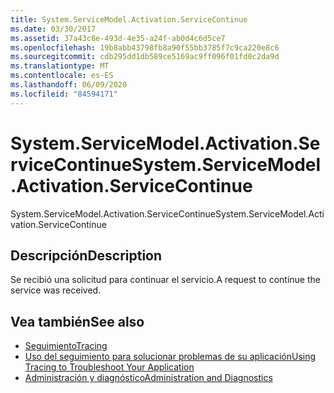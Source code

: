 ```yaml
---
title: System.ServiceModel.Activation.ServiceContinue
ms.date: 03/30/2017
ms.assetid: 37a43c8e-493d-4e35-a24f-ab0d4c6d5ce7
ms.openlocfilehash: 19b8abb43798fb8a90f55bb3785f7c9ca220e8c6
ms.sourcegitcommit: cdb295dd1db589ce5169ac9ff096f01fd0c2da9d
ms.translationtype: MT
ms.contentlocale: es-ES
ms.lasthandoff: 06/09/2020
ms.locfileid: "84594171"
---
```

# <a name="systemservicemodelactivationservicecontinue"></a><span data-ttu-id="4993b-102">System.ServiceModel.Activation.ServiceContinue</span><span class="sxs-lookup"><span data-stu-id="4993b-102">System.ServiceModel.Activation.ServiceContinue</span></span>
<span data-ttu-id="4993b-103">System.ServiceModel.Activation.ServiceContinue</span><span class="sxs-lookup"><span data-stu-id="4993b-103">System.ServiceModel.Activation.ServiceContinue</span></span>  
  
## <a name="description"></a><span data-ttu-id="4993b-104">Descripción</span><span class="sxs-lookup"><span data-stu-id="4993b-104">Description</span></span>  
 <span data-ttu-id="4993b-105">Se recibió una solicitud para continuar el servicio.</span><span class="sxs-lookup"><span data-stu-id="4993b-105">A request to continue the service was received.</span></span>  
  
## <a name="see-also"></a><span data-ttu-id="4993b-106">Vea también</span><span class="sxs-lookup"><span data-stu-id="4993b-106">See also</span></span>

- [<span data-ttu-id="4993b-107">Seguimiento</span><span class="sxs-lookup"><span data-stu-id="4993b-107">Tracing</span></span>](index.md)
- [<span data-ttu-id="4993b-108">Uso del seguimiento para solucionar problemas de su aplicación</span><span class="sxs-lookup"><span data-stu-id="4993b-108">Using Tracing to Troubleshoot Your Application</span></span>](using-tracing-to-troubleshoot-your-application.md)
- [<span data-ttu-id="4993b-109">Administración y diagnóstico</span><span class="sxs-lookup"><span data-stu-id="4993b-109">Administration and Diagnostics</span></span>](../index.md)
